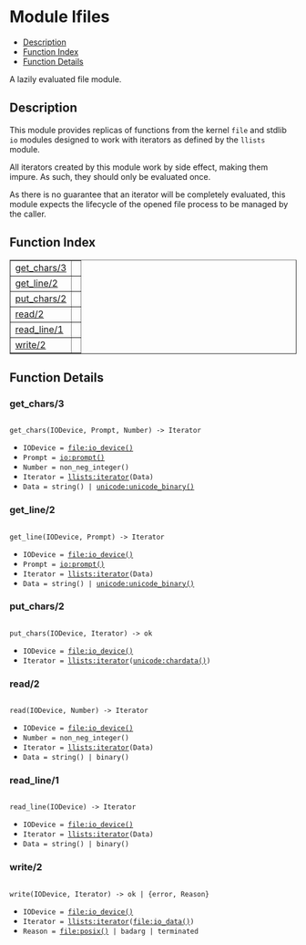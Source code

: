 # Module lfiles

- [Description](#description)
- [Function Index](#index)
- [Function Details](#functions)

A lazily evaluated file module.

<a name="description"></a>

## Description

This module provides replicas of
functions from the kernel `file` and stdlib `io` modules designed
to work with iterators as defined by the `llists` module.

All iterators created by this module work by side effect, making
them impure. As such, they should only be evaluated once.

As there is no guarantee that an iterator will be completely
evaluated, this module expects the lifecycle of the opened file
process to be managed by the caller.<a name="index"></a>

## Function Index

<table width="100%" border="1" cellspacing="0" cellpadding="2" summary="function index"><tr><td valign="top"><a href="#get_chars-3">get_chars/3</a></td><td></td></tr><tr><td valign="top"><a href="#get_line-2">get_line/2</a></td><td></td></tr><tr><td valign="top"><a href="#put_chars-2">put_chars/2</a></td><td></td></tr><tr><td valign="top"><a href="#read-2">read/2</a></td><td></td></tr><tr><td valign="top"><a href="#read_line-1">read_line/1</a></td><td></td></tr><tr><td valign="top"><a href="#write-2">write/2</a></td><td></td></tr></table>

<a name="functions"></a>

## Function Details

<a name="get_chars-3"></a>

### get_chars/3

<pre><code>
get_chars(IODevice, Prompt, Number) -&gt; Iterator
</code></pre>

<ul class="definitions"><li><code>IODevice = <a href="/home/john/Local/kernel/doc/file.md#type-io_device">file:io_device()</a></code></li><li><code>Prompt = <a href="/home/john/Local/stdlib/doc/io.md#type-prompt">io:prompt()</a></code></li><li><code>Number = non_neg_integer()</code></li><li><code>Iterator = <a href="/home/john/Local/llists/doc/llists.md#type-iterator">llists:iterator</a>(Data)</code></li><li><code>Data = string() | <a href="/home/john/Local/stdlib/doc/unicode.md#type-unicode_binary">unicode:unicode_binary()</a></code></li></ul>

<a name="get_line-2"></a>

### get_line/2

<pre><code>
get_line(IODevice, Prompt) -&gt; Iterator
</code></pre>

<ul class="definitions"><li><code>IODevice = <a href="/home/john/Local/kernel/doc/file.md#type-io_device">file:io_device()</a></code></li><li><code>Prompt = <a href="/home/john/Local/stdlib/doc/io.md#type-prompt">io:prompt()</a></code></li><li><code>Iterator = <a href="/home/john/Local/llists/doc/llists.md#type-iterator">llists:iterator</a>(Data)</code></li><li><code>Data = string() | <a href="/home/john/Local/stdlib/doc/unicode.md#type-unicode_binary">unicode:unicode_binary()</a></code></li></ul>

<a name="put_chars-2"></a>

### put_chars/2

<pre><code>
put_chars(IODevice, Iterator) -&gt; ok
</code></pre>

<ul class="definitions"><li><code>IODevice = <a href="/home/john/Local/kernel/doc/file.md#type-io_device">file:io_device()</a></code></li><li><code>Iterator = <a href="/home/john/Local/llists/doc/llists.md#type-iterator">llists:iterator</a>(<a href="/home/john/Local/stdlib/doc/unicode.md#type-chardata">unicode:chardata()</a>)</code></li></ul>

<a name="read-2"></a>

### read/2

<pre><code>
read(IODevice, Number) -&gt; Iterator
</code></pre>

<ul class="definitions"><li><code>IODevice = <a href="/home/john/Local/kernel/doc/file.md#type-io_device">file:io_device()</a></code></li><li><code>Number = non_neg_integer()</code></li><li><code>Iterator = <a href="/home/john/Local/llists/doc/llists.md#type-iterator">llists:iterator</a>(Data)</code></li><li><code>Data = string() | binary()</code></li></ul>

<a name="read_line-1"></a>

### read_line/1

<pre><code>
read_line(IODevice) -&gt; Iterator
</code></pre>

<ul class="definitions"><li><code>IODevice = <a href="/home/john/Local/kernel/doc/file.md#type-io_device">file:io_device()</a></code></li><li><code>Iterator = <a href="/home/john/Local/llists/doc/llists.md#type-iterator">llists:iterator</a>(Data)</code></li><li><code>Data = string() | binary()</code></li></ul>

<a name="write-2"></a>

### write/2

<pre><code>
write(IODevice, Iterator) -&gt; ok | {error, Reason}
</code></pre>

<ul class="definitions"><li><code>IODevice = <a href="/home/john/Local/kernel/doc/file.md#type-io_device">file:io_device()</a></code></li><li><code>Iterator = <a href="/home/john/Local/llists/doc/llists.md#type-iterator">llists:iterator</a>(<a href="/home/john/Local/kernel/doc/file.md#type-io_data">file:io_data()</a>)</code></li><li><code>Reason = <a href="/home/john/Local/kernel/doc/file.md#type-posix">file:posix()</a> | badarg | terminated</code></li></ul>
